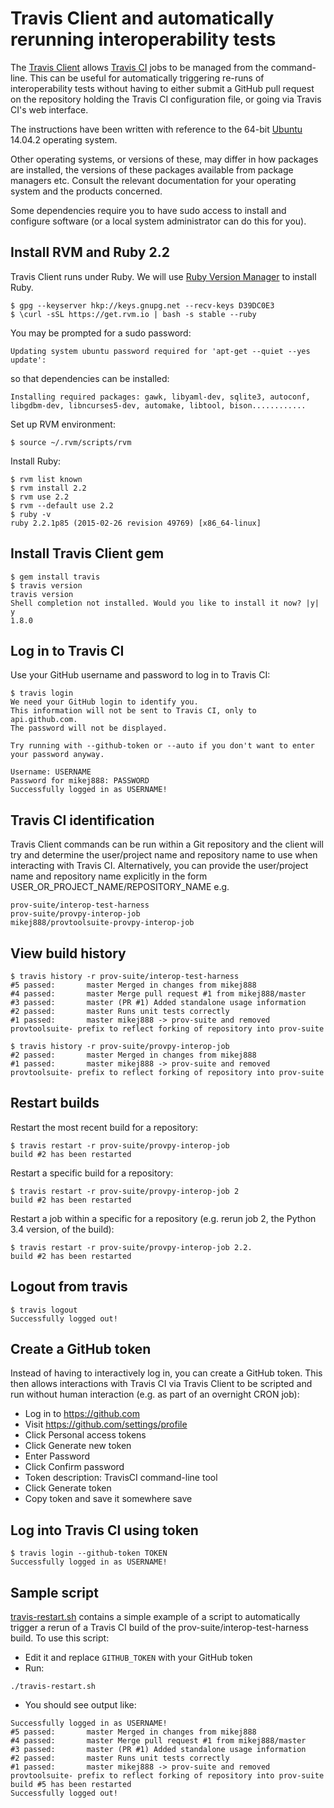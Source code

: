 # Travis Client and automatically rerunning interoperability tests

The [Travis Client](https://github.com/travis-ci) allows [Travis CI](https://travis-ci.org) jobs to be managed from the command-line. This can be useful for automatically triggering re-runs of interoperability tests without having to either submit a GitHub pull request on the repository holding the Travis CI configuration file, or going via Travis CI's web interface.

The instructions have been written with reference to the 64-bit [Ubuntu](http://www.ubuntu.com/) 14.04.2 operating system.

Other operating systems, or versions of these, may differ in how packages are installed, the versions of these packages available from package managers etc. Consult the relevant documentation for your operating system and the products concerned.

Some dependencies require you to have sudo access to install and configure software (or a local system administrator can do this for you).

## Install RVM and Ruby 2.2

Travis Client runs under Ruby. We will use [Ruby Version Manager](https://rvm.io) to install Ruby.

```
$ gpg --keyserver hkp://keys.gnupg.net --recv-keys D39DC0E3
$ \curl -sSL https://get.rvm.io | bash -s stable --ruby
```

You may be prompted for a sudo password:

```
Updating system ubuntu password required for 'apt-get --quiet --yes update': 
```

so that dependencies can be installed:

```
Installing required packages: gawk, libyaml-dev, sqlite3, autoconf, libgdbm-dev, libncurses5-dev, automake, libtool, bison............
```

Set up RVM environment:

```
$ source ~/.rvm/scripts/rvm
```

Install Ruby:

```
$ rvm list known
$ rvm install 2.2
$ rvm use 2.2
$ rvm --default use 2.2
$ ruby -v
ruby 2.2.1p85 (2015-02-26 revision 49769) [x86_64-linux]
```

## Install Travis Client gem

```
$ gem install travis
$ travis version
travis version
Shell completion not installed. Would you like to install it now? |y| y
1.8.0
```

## Log in to Travis CI

Use your GitHub username and password to log in to Travis CI:

```
$ travis login
We need your GitHub login to identify you.
This information will not be sent to Travis CI, only to api.github.com.
The password will not be displayed.

Try running with --github-token or --auto if you don't want to enter your password anyway.

Username: USERNAME
Password for mikej888: PASSWORD
Successfully logged in as USERNAME!
```

## Travis CI identification

Travis Client commands can be run within a Git repository and the client will try and determine the user/project name and repository name to use when interacting with Travis CI. Alternatively, you can provide the user/project name and repository name explicitly in the form USER_OR_PROJECT_NAME/REPOSITORY_NAME e.g.

```
prov-suite/interop-test-harness
prov-suite/provpy-interop-job
mikej888/provtoolsuite-provpy-interop-job
```

## View build history

```
$ travis history -r prov-suite/interop-test-harness
#5 passed:       master Merged in changes from mikej888
#4 passed:       master Merge pull request #1 from mikej888/master
#3 passed:       master (PR #1) Added standalone usage information
#2 passed:       master Runs unit tests correctly
#1 passed:       master mikej888 -> prov-suite and removed provtoolsuite- prefix to reflect forking of repository into prov-suite
```

```
$ travis history -r prov-suite/provpy-interop-job
#2 passed:       master Merged in changes from mikej888
#1 passed:       master mikej888 -> prov-suite and removed provtoolsuite- prefix to reflect forking of repository into prov-suite
```

## Restart builds

Restart the most recent build for a repository:

```
$ travis restart -r prov-suite/provpy-interop-job
build #2 has been restarted
```

Restart a specific build for a repository:

```
$ travis restart -r prov-suite/provpy-interop-job 2
build #2 has been restarted
```

Restart a job within a specific for a repository (e.g. rerun job 2, the Python 3.4 version, of the build):

```
$ travis restart -r prov-suite/provpy-interop-job 2.2.
build #2 has been restarted
```

## Logout from travis

```
$ travis logout
Successfully logged out!
```

## Create a GitHub token

Instead of having to interactively log in, you can create a GitHub token. This then allows interactions with Travis CI via Travis Client to be scripted and run without human interaction (e.g. as part of an overnight CRON job):

* Log in to https://github.com
* Visit https://github.com/settings/profile
* Click Personal access tokens
* Click Generate new token
* Enter Password
* Click Confirm password
* Token description: TravisCI command-line tool
* Click Generate token
* Copy token and save it somewhere save

## Log into Travis CI using token

```
$ travis login --github-token TOKEN
Successfully logged in as USERNAME!
```

## Sample script

[travis-restart.sh](./travis-restart.sh) contains a simple example of a script to automatically trigger a rerun of a Travis CI build of the prov-suite/interop-test-harness build. To use this script:

* Edit it and replace `GITHUB_TOKEN` with your GitHub token
* Run:

```
./travis-restart.sh
```

* You should see output like:

```
Successfully logged in as USERNAME!
#5 passed:       master Merged in changes from mikej888
#4 passed:       master Merge pull request #1 from mikej888/master
#3 passed:       master (PR #1) Added standalone usage information
#2 passed:       master Runs unit tests correctly
#1 passed:       master mikej888 -> prov-suite and removed provtoolsuite- prefix to reflect forking of repository into prov-suite
build #5 has been restarted
Successfully logged out!
```
